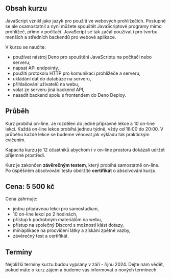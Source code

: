 ## Obsah kurzu

JavaScript vznikl jako jazyk pro použití ve webových prohlížečích. Postupně se ale osamostatnil a nyní můžete spouštět JavaScriptové programy mimo prohlížeč, přímo v počítači. JavaScript se tak začal používat i pro tvorbu menších a středních backendů pro webové aplikace.

V kurzu se naučíte:

- používat nástroj Deno pro spouštění JavaScriptu na počítači nebo serveru,
- napsat API endpointy,
- použití protokolu HTTP pro komunikaci prohlížeče a serveru,
- ukládání dat do databáze na serveru,
- přihlašování uživatelů na webu,
- volat ze serveru jiná backend API,
- nasadit backend spolu s frontendem do Deno Deploy.

## Průběh

Kurz probíhá on-line. Je rozdělen do jedné přípravné lekce a 10 on-line lekcí. Každá on-line lekce probíhá jednou týdně, vždy od 18:00 do 20:00. V průběhu každé lekce se budeme věnovat jak výkladu tak praktickým cvičením.

Kapacita kurzu je 12 účastníků abychom i v on-line prostoru dokázali udržet příjemné prostředí.

Kurz je zakončen **závěrečným testem**, který probíhá samostatně on-line. Po úspěšném absolvování testu obdržíte **certifikát** o absolvování kurzu.

## Cena: 5 500 kč

Cena zahrnuje:

- jednu přípravnou lekci pro samostudium,
- 10 on-line lekcí po 2 hodinách,
- přístup k podrobným materiálům na webu,
- přístup na společný Discord s možností klást dotazy,
- miniaplikace na procvičení látky a získání zpětné vazby,
- závěrečný test a certifikát.

## Termíny

Nejbližší termíny kurzu budou vypsány v září - říjnu 2024. Dejte nám vědět, pokud máte o kurz zájem a budeme vás informovat o nových termínech.
